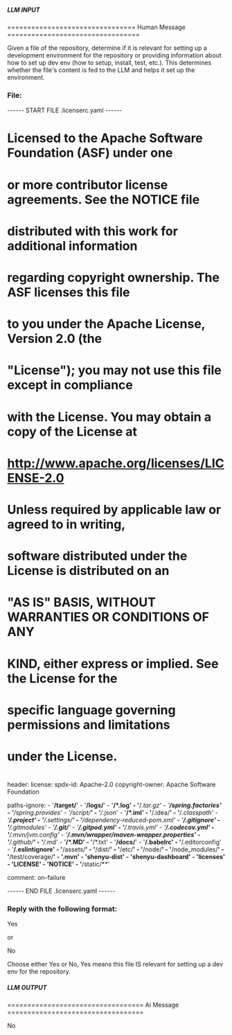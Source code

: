 ##### LLM INPUT #####
================================ Human Message =================================

Given a file of the repository, determine if it is relevant for setting up a development environment for the repository or providing information about how to set up dev env (how to setup, install, test, etc.). This determines whether the file's content is fed to the LLM and helps it set up the environment.

### File:
------ START FILE .licenserc.yaml ------
#
# Licensed to the Apache Software Foundation (ASF) under one
# or more contributor license agreements.  See the NOTICE file
# distributed with this work for additional information
# regarding copyright ownership.  The ASF licenses this file
# to you under the Apache License, Version 2.0 (the
# "License"); you may not use this file except in compliance
# with the License.  You may obtain a copy of the License at
#
#   http://www.apache.org/licenses/LICENSE-2.0
#
# Unless required by applicable law or agreed to in writing,
# software distributed under the License is distributed on an
# "AS IS" BASIS, WITHOUT WARRANTIES OR CONDITIONS OF ANY
# KIND, either express or implied.  See the License for the
# specific language governing permissions and limitations
# under the License.
#
header:
  license:
    spdx-id: Apache-2.0
    copyright-owner: Apache Software Foundation

  paths-ignore:
    - '**/target/**'
    - '**/logs/**'
    - '**/*.log'
    - '**/*.tar.gz'
    - '**/spring.factories'
    - '**/spring.provides'
    - '/script/**'
    - '**/*.json'
    - '**/*.iml'
    - '**/.idea/**'
    - '**/*.classpath'
    - '**/.project'
    - '**/.settings/**'
    - '**/dependency-reduced-pom.xml'
    - '**/.gitignore'
    - '**/.gitmodules'
    - '**/.git/**'
    - '**/.gitpod.yml'
    - '**/.travis.yml'
    - '**/.codecov.yml'
    - '**/.mvn/jvm.config'
    - '**/.mvn/wrapper/maven-wrapper.properties'
    - '**/.github/**'
    - '**/*.md'
    - '**/*.MD'
    - '**/*.txt'
    - '**/docs/**'
    - '**/.babelrc'
    - '**/.editorconfig'
    - '**/.eslintignore'
    - '**/assets/**'
    - '**/dist/**'
    - '**/etc/**'
    - '**/node/**'
    - '**/node_modules/**'
    - '**/test/coverage/**'
    - '.mvn'
    - 'shenyu-dist'
    - 'shenyu-dashboard'
    - 'licenses'
    - 'LICENSE'
    - 'NOTICE'
    - '**/static/**'

  comment: on-failure

------ END FILE .licenserc.yaml ------

### Reply with the following format:

<rel>Yes</rel>

or

<rel>No</rel>

Choose either Yes or No, Yes means this file IS relevant for setting up a dev env for the repository.

##### LLM OUTPUT #####
================================== Ai Message ==================================

<rel>No</rel>